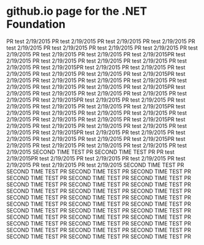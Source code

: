 # github.io page for the .NET Foundation
PR test 2/19/2015
PR test 2/19/2015
PR test 2/19/2015
PR test 2/19/2015
PR test 2/19/2015
PR test 2/19/2015
PR test 2/19/2015
PR test 2/19/2015
PR test 2/19/2015
PR test 2/19/2015
PR test 2/19/2015
PR test 2/19/2015PR test 2/19/2015
PR test 2/19/2015
PR test 2/19/2015
PR test 2/19/2015
PR test 2/19/2015
PR test 2/19/2015PR test 2/19/2015
PR test 2/19/2015
PR test 2/19/2015
PR test 2/19/2015
PR test 2/19/2015
PR test 2/19/2015PR test 2/19/2015
PR test 2/19/2015
PR test 2/19/2015
PR test 2/19/2015
PR test 2/19/2015
PR test 2/19/2015
PR test 2/19/2015
PR test 2/19/2015PR test 2/19/2015
PR test 2/19/2015
PR test 2/19/2015
PR test 2/19/2015
PR test 2/19/2015
PR test 2/19/2015PR test 2/19/2015
PR test 2/19/2015
PR test 2/19/2015
PR test 2/19/2015
PR test 2/19/2015
PR test 2/19/2015PR test 2/19/2015
PR test 2/19/2015
PR test 2/19/2015
PR test 2/19/2015
PR test 2/19/2015
PR test 2/19/2015
PR test 2/19/2015
PR test 2/19/2015PR test 2/19/2015
PR test 2/19/2015
PR test 2/19/2015
PR test 2/19/2015
PR test 2/19/2015
PR test 2/19/2015PR test 2/19/2015
PR test 2/19/2015
PR test 2/19/2015
PR test 2/19/2015
PR test 2/19/2015
PR test 2/19/2015PR test 2/19/2015
PR test 2/19/2015
PR test 2/19/2015
PR test 2/19/2015
PR test 2/19/2015
SECOND TIME TEST PR
SECOND TIME TEST PR
PR test 2/19/2015PR test 2/19/2015
PR test 2/19/2015
PR test 2/19/2015
PR test 2/19/2015
PR test 2/19/2015
PR test 2/19/2015
SECOND TIME TEST PR
SECOND TIME TEST PR
SECOND TIME TEST PR
SECOND TIME TEST PR
SECOND TIME TEST PR
SECOND TIME TEST PR
SECOND TIME TEST PR
SECOND TIME TEST PR
SECOND TIME TEST PR
SECOND TIME TEST PR
SECOND TIME TEST PR
SECOND TIME TEST PR
SECOND TIME TEST PR
SECOND TIME TEST PR
SECOND TIME TEST PR
SECOND TIME TEST PR
SECOND TIME TEST PR
SECOND TIME TEST PR
SECOND TIME TEST PR
SECOND TIME TEST PR
SECOND TIME TEST PR
SECOND TIME TEST PR
SECOND TIME TEST PR
SECOND TIME TEST PR
SECOND TIME TEST PR
SECOND TIME TEST PR
SECOND TIME TEST PR
SECOND TIME TEST PR
SECOND TIME TEST PR
SECOND TIME TEST PR
SECOND TIME TEST PR
SECOND TIME TEST PR
SECOND TIME TEST PR
SECOND TIME TEST PR
